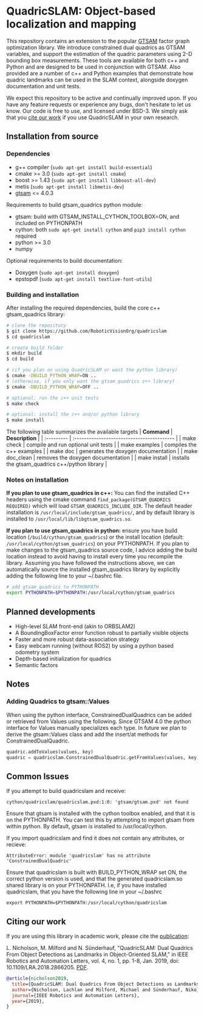 # QuadricSLAM: Object-based localization and mapping #

This repository contains an extension to the popular [GTSAM](https://github.com/borglab/gtsam) factor graph optimization library. We introduce constrained dual quadrics as GTSAM variables, and support the estimation of the quadric parameters using 2-D bounding box measurements. These tools are available for both c++ and Python and are designed to be used in conjunction with GTSAM. Also provided are a number of c++ and Python examples that demonstrate how quadric landmarks can be used in the SLAM context, alongside doxygen documentation and unit tests. 

<!-- add opening image -->

We expect this repository to be active and continually improved upon. If you have any feature requests or experience any bugs, don't hesitate to let us know. Our code is free to use, and licensed under BSD-3. We simply ask that you [cite our work](#citing-our-work) if you use QuadricSLAM in your own research. 

<!-- add opening video -->

<!-- ## Installing QuadricSLAM -->

<!-- conda, pip (python), source (python or c++) -->
<!-- add different installation options -->


<!-- ## Limitations 
Although the effectiveness of quadric-based SLAM can be demonstrated to perform quite well under certain conditions, data-association remains a key limitation to the robustness of our system. The offline version requires that a dataset provides instance level 2D annotations, and the online system uses cv2 object trackers for data-association. To make it easier for the data-association strategy when working from a webcam, we have filtered out a subset of measurements corrosponding to certain object classes (i.e, cup, bowl, mouse). What this means is that if this filtering is turned off, the current data-association strategy will often fail to associate measurements correctly leading to duplicate quadric landmarks. 

Similarly, for our front-end, quadric initialization could also use some improvement, as listed in our [future work section](#planned-developments). Currently SVD is not very accurate unless used over a large baseline or with a high number of measurements. When data-association is accurate, the system performs well even with poor initialization. However, if a landmark only receives a few measurements after initialization, as is the case when data-association sends the measurements to a different landmark, the quadric will remain frozen and innacurately represent the objects bounds. We plan to use depth information or semantic priors to address this in the future.

The current back-end implementation of the BoundingBoxFactor uses a simple error function with analytical jacobians. Compared to the error function described in our paper, the simple error function calculates the bounds of the dual conic with no consideration for the image dimensions and therefore doesn't handle partially visible objects well. In practice, large objects that are often partially visible and will have their quadric bounds shrunk. To remidy this, the noise estimate for the boundingboxfactors should be overestimated. We plan to release the more advanced error function with analytical jacobians in the future.  -->
<!-- this error function will generate significant errors for measurements where the objects bounds extend beyond the image boundaries.  -->

## Installation from source ## 

### Dependencies 

* g++ compiler (`sudo apt-get install build-essential`)
* cmake >= 3.0 (`sudo apt-get install cmake`) 
* boost >= 1.43 (`sudo apt-get install libboost-all-dev`)
* metis (`sudo apt-get install libmetis-dev`) <!-- in future, automatically get from gtsam/3rdparty, required when including gtsam/Symbol.h etc, maybe we just need to update some path? -->
* [gtsam](https://github.com/borglab/gtsam) <= 4.0.3

Requirements to build gtsam_quadrics python module:

* gtsam: build with GTSAM_INSTALL_CYTHON_TOOLBOX=ON, and included on PYTHONPATH
* cython: both `sudo apt-get install cython` and `pip3 install cython` required <!-- gtsam requisite --> <!-- maybe we can use one and update our CYTHON_PATH? --> <!-- gtsam only needs apt-get version -->
* python >= 3.0 <!-- gtsam requisite -->
* numpy <!-- gtsam requisite --> 

Optional requirements to build documentation:

* Doxygen (`sudo apt-get install doxygen`)
* epstopdf (`sudo apt-get install textlive-font-utils`)

### Building and installation

After installing the required dependencies, build the core c++ gtsam_quadrics library:

```sh
# clone the repository 
$ git clone https://github.com/RoboticVisionOrg/quadricslam
$ cd quadricslam

# create build folder 
$ mkdir build
$ cd build

# (if you plan on using QuadricSLAM or want the python library)
$ cmake -DBUILD_PYTHON_WRAP=ON ..
# (otherwise, if you only want the gtsam_quadrics c++ library)
$ cmake -DBUILD_PYTHON_WRAP=OFF ..

# optional: run the c++ unit tests
$ make check 

# optional: install the c++ and/or python library 
$ make install
```

The following table summarizes the available targets 
| **Command**    | **Description**                                |
| :---------     |   :-----------------------------------------   |
| make check     | compile and run optional unit tests            | 
| make examples  | compiles the c++ examples                      | 
| make doc       | generates the doxygen documentation            | 
| make doc_clean | removes the doxygen documentation              | 
| make install   | installs the gtsam_quadrics c++/python library | 


### Notes on installation
**If you plan to use gtsam_quadrics in c++:** You can find the installed C++ headers using the cmake command `find_package(GTSAM_QUADRICS REQUIRED)` which will load `GTSAM_QUADRICS_INCLUDE_DIR`. The default header installation is `/usr/local/include/gtsam_quadrics/`, and by default library is installed to `/usr/local/lib/libgtsam_quadrics.so`. 

**If you plan to use gtsam_quadrics in python:** ensure you have build location (`/build/cython/gtsam_quadrics`) or the install location (default: `/usr/local/cython/gtsam_quadrics`) on your PYTHONPATH. If you plan to make changes to the gtsam_quadrics source code, I advice adding the build location instead to avoid having to install every time you recompile the library. Assuming you have followed the instructions above, we can automatically source the installed gtsam_quadrics library by explicitly adding the following line to your ~/.bashrc file. 

```sh
# add gtsam_quadrics to PYTHONPATH
export PYTHONPATH=$PYTHONPATH:/usr/local/cython/gtsam_quadrics
```

<!-- ## Using QuadricSLAM

This library can be used to incorperate quadric landmarks into existing SLAM systems, or -->

<!-- Three types of users. 1. builds their own system from gtsam_quadrics -->
<!-- Three types of users. 2. modifies our scripts to add their own methods -->
<!-- Three types of users. 3. uses our scripts -->





## Planned developments
* High-level SLAM front-end (akin to ORBSLAM2)
* A BoundingBoxFactor error function robust to partially visible objects
* Faster and more robust data-association strategy 
* Easy webcam running (without ROS2) by using a python based odometry system
* Depth-based initialization for quadrics
* Semantic factors 

## Notes ##

### Adding Quadrics to gtsam::Values ###
When using the python interface, ConstrainedDualQuadrics can be added or retrieved from Values using the following. Since GTSAM 4.0 the python interface for Values manually specializes each type. In future we plan to derive the gtsam::Values class and add the insert/at methods for ConstrainedDualQuadric. 

```Python
quadric.addToValues(values, key)
quadric = quadricslam.ConstrainedDualQuadric.getFromValues(values, key)
```


## Common Issues ##
If you attempt to build quadricslam and receive:

```
cython/quadricslam/quadricslam.pxd:1:0: 'gtsam/gtsam.pxd' not found
```

Ensure that gtsam is installed with the cython toolbox enabled, and that it is on the PYTHONPATH. You can test this by attempting to import gtsam from within python. By default, gtsam is installed to /usr/local/cython. 

If you import quadricslam and find it does not contain any attributes, or recieve:

```
AttributeError: module 'quadricslam' has no attribute 'ConstrainedDualQuadric'
```

Ensure that quadricslam is built with BUILD_PYTHON_WRAP set ON, the correct python version is used, and that the generated quadricslam.so shared library is on your PYTHONPATH. I.e, if you have installed quadricslam, that you have the following line in your ~/.bashrc

```
export PYTHONPATH=$PYTHONPATH:/usr/local/cython/quadricslam
```

## Citing our work ##
If you are using this library in academic work, please cite the [publication](https://ieeexplore.ieee.org/document/8440105):

L. Nicholson, M. Milford and N. Sünderhauf, "QuadricSLAM: Dual Quadrics From Object Detections as Landmarks in Object-Oriented SLAM," in IEEE Robotics and Automation Letters, vol. 4, no. 1, pp. 1-8, Jan. 2019, doi: 10.1109/LRA.2018.2866205. [PDF](https://arxiv.org/abs/1804.04011).

```bibtex
@article{nicholson2019,
  title={QuadricSLAM: Dual Quadrics From Object Detections as Landmarks in Object-Oriented SLAM},
  author={Nicholson, Lachlan and Milford, Michael and Sünderhauf, Niko},
  journal={IEEE Robotics and Automation Letters},
  year={2019},
}
```
